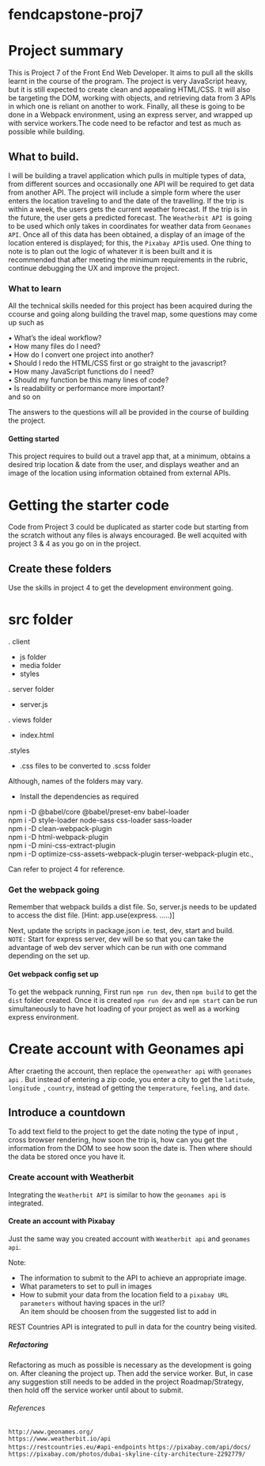 # fendcapstone-proj7

# Project summary

This is Project 7 of the Front End Web Developer. It aims to pull all the skills learnt in the course of the program. The project is very JavaScript heavy, but it is still expected to create clean and appealing HTML/CSS. It will also be targeting the DOM, working with objects, and retrieving data from 3 APIs in which one is reliant on another to work. Finally, all these is going to be done in a Webpack environment, using an express server, and wrapped up with service workers.The code need to be refactor and test as much as possible while building. 

## What to build.

I will be building a travel application which pulls in multiple types of data, from different sources and occasionally one API will be required to get data from another API. The project will include a simple form where the user enters the location traveling to and the date of the travelling. If the trip is within a week, the users gets the current weather forecast. If the trip is in the future,  the user gets a predicted forecast. The ```Weatherbit API ```is going to be used which only takes in coordinates for weather data from ```Geonames API```. Once all of this data has been obtained, a display of an image of the location entered is displayed; for this, the ```Pixabay API```is used. One thing to note is to plan out the logic of whatever it is been built and it is recommended that after meeting the minimum requirements in the rubric, continue debugging the UX and improve the project.

### What to learn

All the technical skills needed for this project has been acquired during the ccourse and going along building the travel map, some questions may come up such as

•	What’s the ideal workflow?<br>
•	How many files do I need?<br>
•	How do I convert one project into another?<br>
•	Should I redo the HTML/CSS first or go straight to the javascript?<br>
•	How many JavaScript functions do I need?<br>
•	Should my function be this many lines of code?<br>
•	Is readability or performance more important?<br> and so on

The answers to the questions will all be provided in the course of building the project.

#### Getting started

This project requires to build out a travel app that, at a minimum, obtains a desired trip location & date from the user, and displays weather and an image of the location using information obtained from external APIs.

# Getting the starter code

Code from Project 3 could be duplicated as starter code but starting from the scratch without any files is always encouraged. Be well acquited with project 3 & 4 as you go on in the project. 

## Create these folders

Use the skills in project 4 to get the development environment going.

# src folder

. client 
- js folder
- media folder
- styles

. server folder
- server.js 

. views folder
- index.html

.styles
- .css files to be converted to .scss folder

Although, names of the folders may vary.

- Install the dependencies as required<br>

npm i -D @babel/core @babel/preset-env babel-loader<br>
npm i -D style-loader node-sass css-loader sass-loader<br>
npm i -D clean-webpack-plugin<br>
npm i -D html-webpack-plugin<br>
npm i -D mini-css-extract-plugin<br>
npm i -D optimize-css-assets-webpack-plugin terser-webpack-plugin etc.,

Can refer to project 4 for reference.

### Get the webpack going

Remember that webpack builds a dist file. So, server.js needs to be updated to access the dist file. [Hint: app.use(express. .....)]<br>

Next, update the scripts in package.json i.e. test, dev, start and build.<br>
```NOTE:``` Start for express server, dev will be so that you can take the advantage of web dev server which can be run with one command depending on the set up.<br>

#### Get webpack config set up

To get the webpack running, First run ```npm run dev```, then ```npm build``` to get the ```dist``` folder created. Once it is created ```npm run dev``` and ```npm start``` can be run simultaneously to have hot loading of your project as well as a working express environment.  

# Create account with Geonames api

After craeting the account, then replace the ```openweather api``` with ```geonames api``` . But instead of entering a zip code, you enter a city to get the ```latitude```, ```longitude ```, ```country```, instead of getting the ```temperature```, ```feeling```, and ```date```.

## Introduce a countdown

To add text field to the project to get the date noting the type of input , cross browser rendering, how soon the trip is, how can you get the information from the DOM to see how soon the date is. Then where should the data be stored once you have it. 

### Create account with Weatherbit

Integrating the ```Weatherbit API``` is similar to how the ```geonames api``` is integrated. 

#### Create an account with Pixabay

Just the same way you created account with ```Weatherbit api``` and ```geonames api```.

Note: 
- The information to submit to the API to achieve an appropriate image.<br>
- What parameters to set to pull in images<br>
- How to submit your data from the location field to a ```pixabay URL parameters``` without having spaces in the url?<br>
An item should be choosen from the suggested list to add in<br>

REST Countries API is integrated to pull in data for the country being visited.<br>

##### Refactoring

Refactoring as much as possible is necessary as the development is going on. After cleaning the project up. Then add the service worker. But, in case any suggestion still needs to be added in the project Roadmap/Strategy, then hold off the service worker until about to submit.

###### References

```http://www.geonames.org/```<br>
```https://www.weatherbit.io/api```<br>
```https://restcountries.eu/#api-endpoints```<brr>
```https://pixabay.com/api/docs/```<br>
```https://pixabay.com/photos/dubai-skyline-city-architecture-2292779/```<br>

